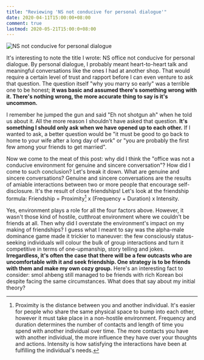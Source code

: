 ```yaml
---
title: "Reviewing 'NS not conducive for personal dialogue'"
date: 2020-04-11T15:00:00+08:00
comment: true
lastmod: 2020-05-21T15:00:0+08:00
---
```


![NS not conducive for personal dialogue](/images/ns-not-conducive-for-personal-dialogue.png "NS not conducive for personal dialogue")
<!-- <img src="../../static/images/ns-not-conducive-for-personal-dialogue.png" alt="NS not conducive for personal dialogue" width="200" height="200" /> -->

It's interesting to note the title I wrote: NS office not conducive for personal dialogue. By personal dialogue, I probably meant heart-to-heart talk and meaningful conversations like the ones I had at another shop. That would require a certain level of trust and rapport before I can even venture to ask that question. The question itself "why you marry so early" was a terrible one to be honest; **it was basic and assumed there's something wrong with it. There's nothing wrong, the more accurate thing to say is it's uncommon.** 

I remember he jumped the gun and said "Eh not shotgun ah" when he told us about it. All the more reason I shouldn't have asked that question. **It's something I should only ask when we have opened up to each other.** If I wanted to ask, a better question would be "it must be good to go back to home to your wife after a long day of work" or "you are probably the first few among your friends to get married".

Now we come to the meat of this post: why did I think the "office was not a conducive environment for genuine and sincere conversation"? How did I come to such conclusion? Let's break it down. What are genuine and sincere conversations? Genuine and sincere conversations are the results of amiable interactions between two or more people that encourage self-disclosure. It's the result of close friendships! Let's look at the friendship formula: Friendship = Proximity[^1] x (Frequency + Duration) x Intensity. 

Yes, environment plays a role for all the four factors above. However, it wasn't those kind of hostile, cutthroat environment where we couldn't be friends at all. Then why did I overstate the environment's impact on my making of friendships? I guess what I meant to say was the alpha-male dominance game made it trickier to maneuver: the few consciously status-seeking individuals will colour the bulk of group interactions and turn it competitive in terms of one-upmanship, story telling and jokes. **Irregardless, it's often the case that there will be a few outcasts who are uncomfortable with it and seek friendship. One strategy is to be friends with them and make my own cozy group.** Here's an interesting fact to consider: smol ahbeng still managed to be friends with rich Korean boi despite facing the same circumstances. What does that say about my initial theory?

[^1]: Proximity is the distance between you and another individual. It's easier for people who share the same physical space to bump into each other, however it must take place in a non-hostile environment. Frequency and duration determines the number of contacts and length of time you spend with another individual over time. The more contacts you have with another individual, the more influence they have over your thoughts and actions. Intensity is how satisfying the interactions have been at fulfilling the individual's needs.
